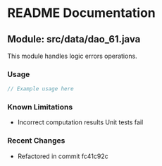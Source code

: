 # README Documentation

## Module: src/data/dao_61.java

This module handles logic errors operations.

### Usage

```javascript
// Example usage here
```

### Known Limitations

- Incorrect computation results Unit tests fail

### Recent Changes

- Refactored in commit fc41c92c
